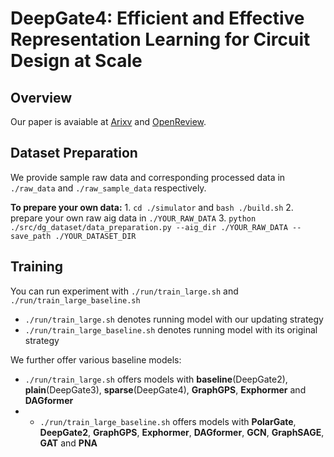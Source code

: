 # DeepGate4: Efficient and Effective Representation Learning for Circuit Design at Scale

## Overview
Our paper is avaiable at [Arixv](https://www.arxiv.org/abs/2502.01681) and [OpenReview](https://openreview.net/forum?id=b10lRabU9W).

## Dataset Preparation
We provide sample raw data and corresponding processed data in `./raw_data` and `./raw_sample_data` respectively.

**To prepare your own data:**
    1. `cd ./simulator` and `bash ./build.sh`
    2. prepare your own raw aig data in `./YOUR_RAW_DATA`
    3. `python ./src/dg_dataset/data_preparation.py --aig_dir ./YOUR_RAW_DATA --save_path ./YOUR_DATASET_DIR`
    
## Training 
You can run experiment with `./run/train_large.sh` and `./run/train_large_baseline.sh`
* `./run/train_large.sh` denotes running model with our updating strategy
* `./run/train_large_baseline.sh` denotes running model with its original strategy

We further offer various baseline models:
* `./run/train_large.sh` offers models with **baseline**(DeepGate2), **plain**(DeepGate3), **sparse**(DeepGate4), **GraphGPS**, **Exphormer** and **DAGformer**
* * `./run/train_large_baseline.sh` offers models with **PolarGate**, **DeepGate2**, **GraphGPS**, **Exphormer**, **DAGformer**, **GCN**, **GraphSAGE**, **GAT** and **PNA**

